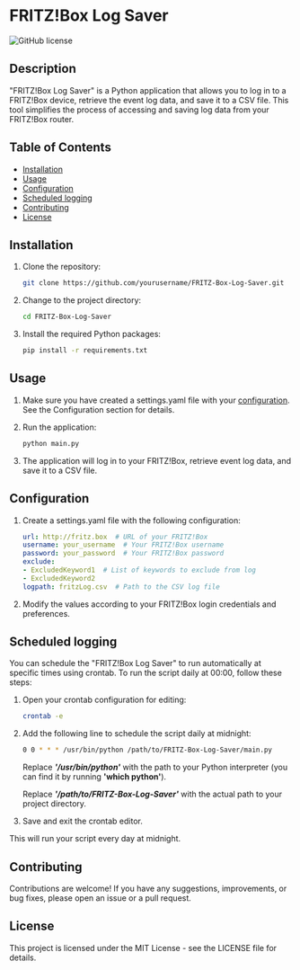 # FRITZ!Box Log Saver

![GitHub license](https://img.shields.io/badge/license-MIT-blue.svg)

## Description

"FRITZ!Box Log Saver" is a Python application that allows you to log in to a FRITZ!Box device, retrieve the event log data, and save it to a CSV file. This tool simplifies the process of accessing and saving log data from your FRITZ!Box router.

## Table of Contents

- [Installation](#installation)
- [Usage](#usage)
- [Configuration](#configuration)
- [Scheduled logging](#scheduled-logging)
- [Contributing](#contributing)
- [License](#license)

## Installation

1. Clone the repository:

   ```sh
   git clone https://github.com/yourusername/FRITZ-Box-Log-Saver.git
   ```

2. Change to the project directory:

    ```sh
    cd FRITZ-Box-Log-Saver
    ```

3. Install the required Python packages:

    ```sh
    pip install -r requirements.txt
    ```

## Usage

1. Make sure you have created a settings.yaml file with your [configuration](#configuration). See the Configuration section for details.

2. Run the application:

    ```sh
    python main.py
    ```

3. The application will log in to your FRITZ!Box, retrieve event log data, and save it to a CSV file.

## Configuration

1. Create a settings.yaml file with the following configuration:

    ```yaml
    url: http://fritz.box  # URL of your FRITZ!Box
    username: your_username  # Your FRITZ!Box username
    password: your_password  # Your FRITZ!Box password
    exclude:
    - ExcludedKeyword1  # List of keywords to exclude from log
    - ExcludedKeyword2
    logpath: fritzLog.csv  # Path to the CSV log file
    ```

2. Modify the values according to your FRITZ!Box login credentials and preferences.

## Scheduled logging

You can schedule the "FRITZ!Box Log Saver" to run automatically at specific times using crontab. To run the script daily at 00:00, follow these steps:

1. Open your crontab configuration for editing:

    ```sh
    crontab -e
    ```

2. Add the following line to schedule the script daily at midnight:

    ```sh
    0 0 * * * /usr/bin/python /path/to/FRITZ-Box-Log-Saver/main.py
    ```
    Replace ___'/usr/bin/python'___ with the path to your Python interpreter 
    (you can find it by running __'which python'__).

    Replace ___'/path/to/FRITZ-Box-Log-Saver'___ with the actual path to your project directory.

3. Save and exit the crontab editor.

This will run your script every day at midnight.


## Contributing

Contributions are welcome! If you have any suggestions, improvements, or bug fixes, please open an issue or a pull request.

## License
This project is licensed under the MIT License - see the LICENSE file for details.
